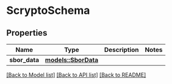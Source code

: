 # ScryptoSchema

## Properties

Name | Type | Description | Notes
------------ | ------------- | ------------- | -------------
**sbor_data** | [**models::SborData**](SborData.md) |  | 

[[Back to Model list]](../README.md#documentation-for-models) [[Back to API list]](../README.md#documentation-for-api-endpoints) [[Back to README]](../README.md)



